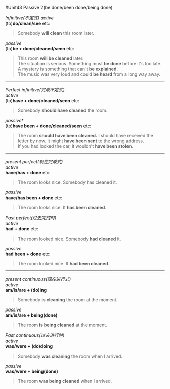 #Unit43 Passive 2(be done/been done/being done)

*Infinitive(不定式)*
*active*  
(to)**do/clean/see** etc:
> Somebody **will clean** this room later.

*passive*  
(to)**be + done/cleaned/seen** etc:
> This room **will be cleaned** later.  
> The situation is serious. Something must **be done** before it's too late.  
> A mystery is something that can't **be explained**.  
> The music was very loud and could **be heard** from a long way away.

---
*Perfect infinitive(完成不定式)*  
*active*  
(to)**have + done/cleaned/seen** etc:
> Somebody **should have cleaned** the room.  

*passive**  
(to)**have been + done/cleaned/seen** etc:
> The room **should have been cleaned.**
> I should have received the letter by now. It might **have been sent** to the wrong address.  
> If you had locked the car, it wouldn't **have been stolen**.

---
*present perfect(现在完成式)*  
*active*  
**have/has + done** etc:
> The room looks nice. Somebody has cleaned it.

*passive*  
**have/has been + done** etc:
> The room looks nice. It **has been cleaned**.

*Past perfect(过去完成时)*  
*active*  
**had + done** etc:
> The room looked nice. Somebody **had cleaned** it.

*passive*  
**had been + done** etc:
> The room looked nice. It **had been cleaned**.

---
*present continuous(现在进行式)*  
*active*  
**am/is/are + (do)ing**  
>Somebody **is cleaning** the room at the moment.

*passive*  
**am/is/are + being(done)**  
> The room **is being cleaned** at the moment.

*Past continuous(过去进行时)*  
*active*  
**was/were + (do)doing**
> Somebody **was cleaning** the room when I arrived.

*passive*  
**was/were + being(done)**  
> The room **was being cleaned** when I arrived.
